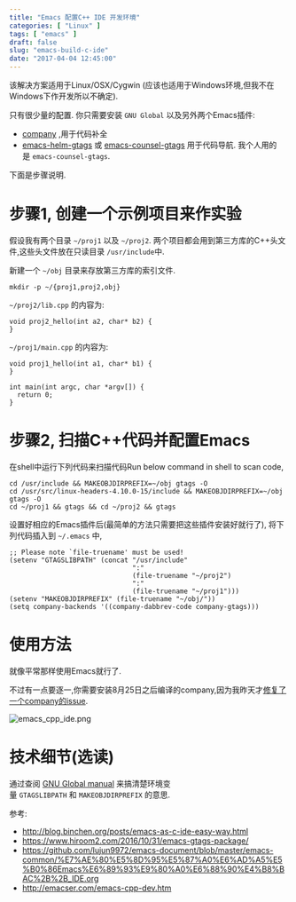 ```yaml
---
title: "Emacs 配置C++ IDE 开发环境"
categories: [ "Linux" ]
tags: [ "emacs" ]
draft: false
slug: "emacs-build-c-ide"
date: "2017-04-04 12:45:00"
---
```


该解决方案适用于Linux/OSX/Cygwin (应该也适用于Windows环境,但我不在Windows下作开发所以不确定).

只有很少量的配置. 你只需要安装 `GNU Global` 以及另外两个Emacs插件:

- [company](https://github.com/company-mode/company-mode) ,用于代码补全
- [emacs-helm-gtags](https://github.com/syohex/emacs-helm-gtags) 或 [emacs-counsel-gtags](https://github.com/syohex/emacs-counsel-gtags) 用于代码导航. 我个人用的是 `emacs-counsel-gtags`.

下面是步骤说明.


<!--more-->


# 步骤1, 创建一个示例项目来作实验

假设我有两个目录 `~/proj1` 以及 `~/proj2`. 两个项目都会用到第三方库的C++头文件,这些头文件放在只读目录 `/usr/include`中.

新建一个 `~/obj` 目录来存放第三方库的索引文件.

```
mkdir -p ~/{proj1,proj2,obj}
```

`~/proj2/lib.cpp` 的内容为:

```
void proj2_hello(int a2, char* b2) {
}
```

`~/proj1/main.cpp` 的内容为:

```
void proj1_hello(int a1, char* b1) {
}

int main(int argc, char *argv[]) {
  return 0;
}
```

# 步骤2, 扫描C++代码并配置Emacs

在shell中运行下列代码来扫描代码Run below command in shell to scan code,

```
cd /usr/include && MAKEOBJDIRPREFIX=~/obj gtags -O 
cd /usr/src/linux-headers-4.10.0-15/include && MAKEOBJDIRPREFIX=~/obj gtags -O 
cd ~/proj1 && gtags && cd ~/proj2 && gtags
```

设置好相应的Emacs插件后(最简单的方法只需要把这些插件安装好就行了), 将下列代码插入到 `~/.emacs` 中,

```
;; Please note `file-truename' must be used!
(setenv "GTAGSLIBPATH" (concat "/usr/include"
                               ":"
                               (file-truename "~/proj2")
                               ":"
                               (file-truename "~/proj1")))
(setenv "MAKEOBJDIRPREFIX" (file-truename "~/obj/"))
(setq company-backends '((company-dabbrev-code company-gtags)))
```

# 使用方法

就像平常那样使用Emacs就行了.

不过有一点要逐一,你需要安装8月25日之后编译的company,因为我昨天才[修复了一个company的issue](https://github.com/company-mode/company-mode/issues/570).

![emacs_cpp_ide.png][1]
# 技术细节(选读)

通过查阅 [GNU Global manual](https://www.gnu.org/software/global/manual/global.html) 来搞清楚环境变量 `GTAGSLIBPATH` 和 `MAKEOBJDIRPREFIX` 的意思.

参考:

 - http://blog.binchen.org/posts/emacs-as-c-ide-easy-way.html
 - https://www.hiroom2.com/2016/10/31/emacs-gtags-package/
 - https://github.com/lujun9972/emacs-document/blob/master/emacs-common/%E7%AE%80%E5%8D%95%E5%87%A0%E6%AD%A5%E5%B0%86Emacs%E6%89%93%E9%80%A0%E6%88%90%E4%B8%BAC%2B%2B_IDE.org
 - http://emacser.com/emacs-cpp-dev.htm

  [1]: https://imgs.gnux.cn/usr/uploads/2017/04/3196100774.png